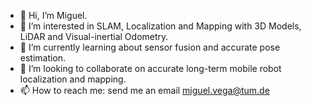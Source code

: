 - 👋 Hi, I’m Miguel.
- 👀 I’m interested in SLAM, Localization and Mapping with 3D Models, LiDAR and Visual-inertial Odometry.
- 🌱 I’m currently learning about sensor fusion and accurate pose estimation.
- 💞️ I’m looking to collaborate on accurate long-term mobile robot localization and mapping.
- 📫 How to reach me: send me an email miguel.vega@tum.de

<!---
MigVega/MigVega is a ✨ special ✨ repository because its `README.md` (this file) appears on your GitHub profile.
You can click the Preview link to take a look at your changes.
--->
